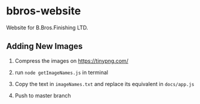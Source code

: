 # bbros-website
Website for B.Bros.Finishing LTD.

## Adding New Images

1. Compress the images on https://tinypng.com/

2. run `node getImageNames.js` in terminal

3. Copy the text in `imageNames.txt` and replace its equivalent in `docs/app.js`

4. Push to master branch
